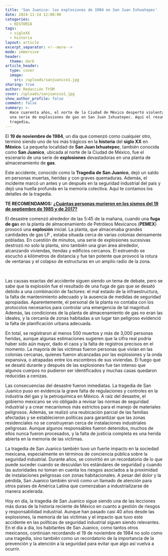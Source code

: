 ```yaml
---
title: 'San Juanico: las explosiones de 1984 en San Juan Ixhuatepec'
date: 2024-11-14 12:00:00
categories:
  - HISTORIA
tags:
  - sigloXX
  - historia
layout: article
excerpt_separator: <!--more-->
mode: immersive
header:
  theme: dark
article_header:
  type: cover
  image:
    src: /uploads/sanjuanico1.jpg
sharing: true
author: Redacción TYSM
cover: /uploads/sanjuanico1.jpg
show_author_profile: false
comment: false
summary: >-
  Hace cuarenta años, el norte de la Ciudad de México despertó violentamente por
  una serie de explosiones de gas en San Juan Ixhuatepec. Aquí el resumen de la
  tragedia…
---
```

El **19 de noviembre de 1984**, un día que comenzó como cualquier otro, terminó siendo uno de los más trágicos en la **historia** del **siglo XX** en **México**. La pequeña localidad de **San Juan Ixhuatepec**, también conocida como **San Juanico**, ubicada al norte de la Ciudad de México, fue el escenario de una serie de **explosiones** devastadoras en una planta de almacenamiento de **gas**.

Este accidente, conocido como la **Tragedia de San Juanico**, dejó un saldo en personas muertas, heridas y con graves quemaduras. Además, el incidente marcó un antes y un después en la seguridad industrial del país y dejó una huella profunda en la memoria colectiva. Aquí te contamos los detalles de la tragedia.

**TE RECOMENDAMOS:** [**¿Cuántas personas murieron en los sismos del 19 de septiembre de 1985 y de 2017?**](https://blog.tonoysumariachi.com/historia/2024/09/18/cu%C3%A1ntas-personas-murieron-en-los-sismos-del-19-de-septiembre-de-1985-y-de-2017.html)

El desastre comenzó alrededor de las 5:45 de la mañana, cuando una **fuga de ga**s en la planta de almacenamiento de Petróleos Mexicanos (**PEMEX**) provocó una **explosión** inicial. La planta, que almacenaba grandes cantidades de gas LP , estaba situada cerca de varias colonias densamente pobladas. En cuestión de minutos, una serie de explosiones sucesivas destrozó no solo la planta, sino también una gran área alrededor, alcanzando viviendas, tiendas y edificios cercanos. El estruendo se escuchó a kilómetros de distancia y fue tan potente que provocó la rotura de ventanas y el colapso de estructuras en un amplio radio de la zona.

&nbsp;

Las causas exactas del accidente siguen siendo un tema de debate, pero se sabe que la explosión fue el resultado de una fuga de gas que se desató debido a una combinación de factores: el mal estado de la infraestructura, la falta de mantenimiento adecuado y la ausencia de medidas de seguridad apropiadas. Aparentemente, el personal de la planta no contaba con los protocolos necesarios para controlar una emergencia de tal magnitud. Además, las condiciones de la planta de almacenamiento de gas no eran las ideales, y la cercanía de zonas habitadas a un lugar tan peligroso evidenció la falta de planificación urbana adecuada.

En total, se registraron al menos 500 muertos y más de 3,000 personas heridas, aunque algunas estimaciones sugieren que la cifra real podría haber sido aún mayor, dado el caos y la falta de registros precisos en el momento. La mayoría de las víctimas fueron personas que vivían en las colonias cercanas, quienes fueron alcanzadas por las explosiones y la onda expansiva, o atrapadas entre los escombros de sus viviendas. El fuego que se desató durante y después de las explosiones fue tan intenso que algunos cuerpos no pudieron ser identificados y muchas casas quedaron reducidas a cenizas.

Las consecuencias del desastre fueron inmediatas. La tragedia de San Juanico puso en evidencia la grave falta de regulaciones y controles en la industria del gas y la petroquímica en México. A raíz del desastre, el gobierno mexicano se vio obligado a revisar las normas de seguridad industrial y a crear mecanismos más estrictos para el manejo de materiales peligrosos. Además, se realizó una reubicación parcial de las familias afectadas y se establecieron políticas para garantizar que las zonas residenciales no se construyeran cerca de instalaciones industriales peligrosas. Aunque algunos responsables fueron detenidos, muchos de ellos nunca fueron procesados, y la falta de justicia completa es una herida abierta en la memoria de las víctimas.

La tragedia de San Juanico también tuvo un fuerte impacto en la sociedad mexicana, especialmente en términos de conciencia pública sobre la seguridad industrial. Durante años, se convirtió en un recordatorio de lo que puede suceder cuando se descuidan los estándares de seguridad y cuando las autoridades no toman en cuenta los riesgos asociados a la proximidad de instalaciones peligrosas con zonas habitacionales. A pesar del dolor y la pérdida, San Juanico también sirvió como un llamado de atención para otros países de América Latina que comenzaban a industrializarse de manera acelerada.

Hoy en día, la tragedia de San Juanico sigue siendo una de las lecciones más duras de la historia reciente de México en cuanto a gestión de riesgos y responsabilidad industrial. Aunque han pasado casi 40 años desde las explosiones, la memoria de las víctimas y el impacto que tuvo este accidente en las políticas de seguridad industrial siguen siendo relevantes. En el día a día, los habitantes de San Juanico, como tantos otros mexicanos, continúan recordando el 19 de noviembre de 1984 no solo como una tragedia, sino también como un recordatorio de la importancia de la prevención y la atención a la seguridad para evitar que algo así vuelva a ocurrir.
